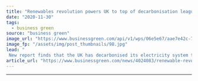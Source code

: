 ```yaml
---
title: "Renewables revolution powers UK to top of decarbonisation league table"
date: "2020-11-30"
tags: 
  - business green
source: "business green"
image_url: "https://www.businessgreen.com/api/v1/wps/06e5e67/aae7e42c-7b5a-4a39-8aa3-aa716543d1c6/5/Picture-2-Drax-Power-Station-185x114.jpg"
image_fp: "/assets/img/post_thumbnails/98.jpg"
lead: "
 New report finds that the UK has decarbonised its electricity system twice as fast any another major economy ..."
article_url: "https://www.businessgreen.com/news/4024083/renewable-revolution-powers-uk-decarbonisation-league-table"
---
```


---
